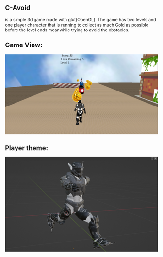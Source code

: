 ## C-Avoid
is a simple 3d game made with glut(OpenGL). The game has two levels and one player character that is running to collect as much Gold as possible before the level ends meanwhile trying to avoid the obstacles.

## Game View:

![](texture/game-view.png)



## Player theme:

![](texture/spartan.png)
